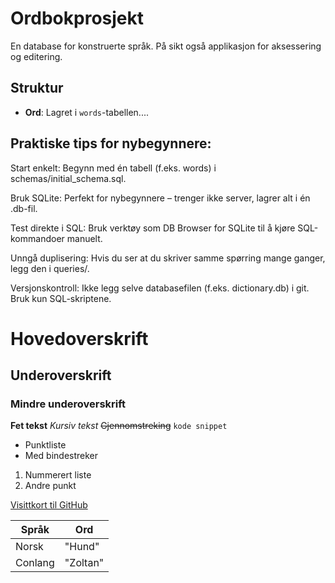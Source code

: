 # Ordbokprosjekt

En database for konstruerte språk. På sikt også applikasjon for aksessering og editering.


## Struktur

- **Ord**: Lagret i `words`-tabellen....



## Praktiske tips for nybegynnere:

Start enkelt:
Begynn med én tabell (f.eks. words) i schemas/initial_schema.sql.

Bruk SQLite:
Perfekt for nybegynnere – trenger ikke server, lagrer alt i én .db-fil.

Test direkte i SQL:
Bruk verktøy som DB Browser for SQLite til å kjøre SQL-kommandoer manuelt.

Unngå duplisering:
Hvis du ser at du skriver samme spørring mange ganger, legg den i queries/.

Versjonskontroll:
Ikke legg selve databasefilen (f.eks. dictionary.db) i git. Bruk kun SQL-skriptene.


# Hovedoverskrift
## Underoverskrift
### Mindre underoverskrift

**Fet tekst**
*Kursiv tekst*
~~Gjennomstreking~~
`kode snippet`

- Punktliste
- Med bindestreker

1. Nummerert liste
2. Andre punkt

[Visittkort til GitHub](https//github.com/skikt1t)

| Språk   | Ord      |
|---------|----------|
| Norsk   | "Hund"   |
| Conlang | "Zoltan" |

